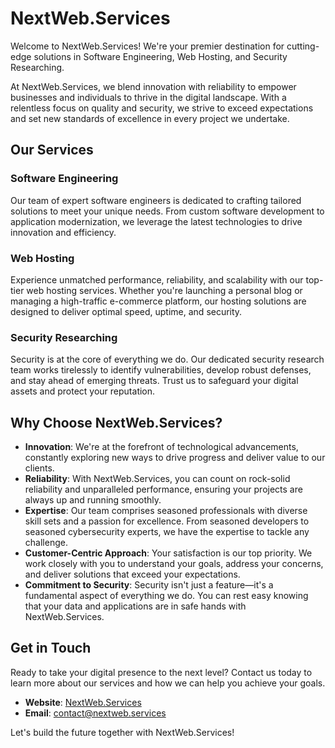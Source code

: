 # NextWeb.Services

Welcome to NextWeb.Services! We're your premier destination for cutting-edge solutions in Software Engineering, Web Hosting, and Security Researching.

At NextWeb.Services, we blend innovation with reliability to empower businesses and individuals to thrive in the digital landscape. With a relentless focus on quality and security, we strive to exceed expectations and set new standards of excellence in every project we undertake.

## Our Services

### Software Engineering
Our team of expert software engineers is dedicated to crafting tailored solutions to meet your unique needs. From custom software development to application modernization, we leverage the latest technologies to drive innovation and efficiency.

### Web Hosting
Experience unmatched performance, reliability, and scalability with our top-tier web hosting services. Whether you're launching a personal blog or managing a high-traffic e-commerce platform, our hosting solutions are designed to deliver optimal speed, uptime, and security.

### Security Researching
Security is at the core of everything we do. Our dedicated security research team works tirelessly to identify vulnerabilities, develop robust defenses, and stay ahead of emerging threats. Trust us to safeguard your digital assets and protect your reputation.

## Why Choose NextWeb.Services?

- **Innovation**: We're at the forefront of technological advancements, constantly exploring new ways to drive progress and deliver value to our clients.
- **Reliability**: With NextWeb.Services, you can count on rock-solid reliability and unparalleled performance, ensuring your projects are always up and running smoothly.
- **Expertise**: Our team comprises seasoned professionals with diverse skill sets and a passion for excellence. From seasoned developers to seasoned cybersecurity experts, we have the expertise to tackle any challenge.
- **Customer-Centric Approach**: Your satisfaction is our top priority. We work closely with you to understand your goals, address your concerns, and deliver solutions that exceed your expectations.
- **Commitment to Security**: Security isn't just a feature—it's a fundamental aspect of everything we do. You can rest easy knowing that your data and applications are in safe hands with NextWeb.Services.

## Get in Touch

Ready to take your digital presence to the next level? Contact us today to learn more about our services and how we can help you achieve your goals.

- **Website**: [NextWeb.Services](https://www.nextweb.services)
- **Email**: contact@nextweb.services

Let's build the future together with NextWeb.Services!
